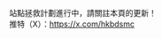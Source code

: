 站點拯救計劃進行中，請關註本頁的更新！<br>
推特（X）：<a href="https://x.com/hkbdsmc/status/1858860947433287718" target="_blank">https://x.com/hkbdsmc</a>
